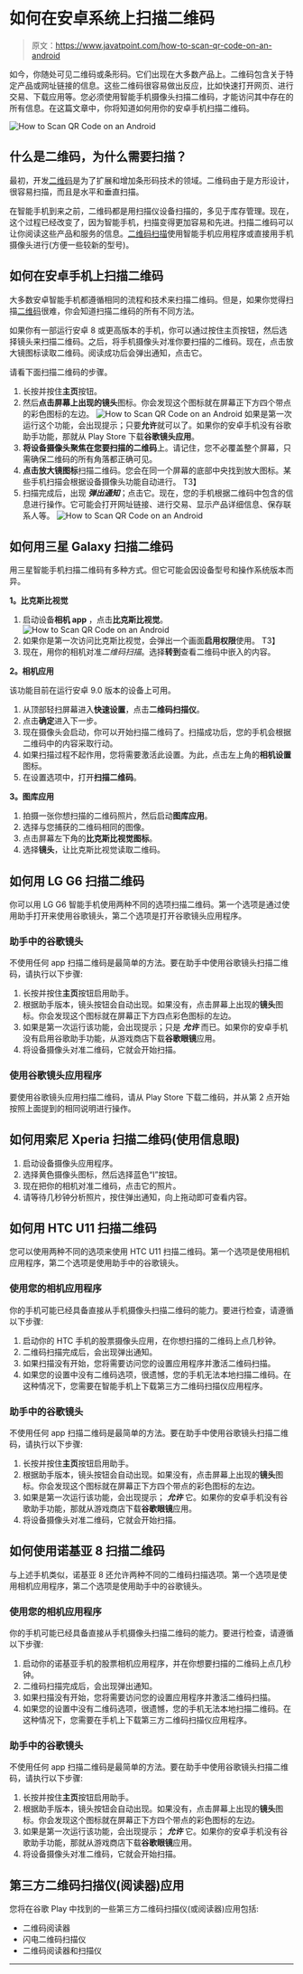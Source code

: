 # 如何在安卓系统上扫描二维码

> 原文：<https://www.javatpoint.com/how-to-scan-qr-code-on-an-android>

如今，你随处可见二维码或条形码。它们出现在大多数产品上。二维码包含关于特定产品或网址链接的信息。这些二维码很容易做出反应，比如快速打开网页、进行交易、下载应用等。您必须使用智能手机摄像头扫描二维码，才能访问其中存在的所有信息。在这篇文章中，你将知道如何用你的安卓手机扫描二维码。

![How to Scan QR Code on an Android](img/480e0c9b1997b81d205066150db392eb.png)

## 什么是二维码，为什么需要扫描？

最初，开发[二维码](https://www.javatpoint.com/qr-code-full-form)是为了扩展和增加条形码技术的领域。二维码由于是方形设计，很容易扫描，而且是水平和垂直扫描。

在智能手机到来之前，二维码都是用扫描仪设备扫描的，多见于库存管理。现在，这个过程已经改变了，因为智能手机，扫描变得更加容易和先进。扫描二维码可以让你阅读这些产品和服务的信息。[二维码扫描](https://www.javatpoint.com/barcode-scanner-apps-for-android)使用智能手机应用程序或直接用手机摄像头进行(方便一些较新的型号)。

## 如何在安卓手机上扫描二维码

大多数安卓智能手机都遵循相同的流程和技术来扫描二维码。但是，如果你觉得扫描[二维码](https://www.javatpoint.com/android-qr-code-or-bar-code-scanner)很难，你会知道扫描二维码的所有不同方法。

如果你有一部运行安卓 8 或更高版本的手机，你可以通过按住主页按钮，然后选择镜头来扫描二维码。之后，将手机摄像头对准你要扫描的二维码。现在，点击放大镜图标读取二维码。阅读成功后会弹出通知，点击它。

请看下面扫描二维码的步骤。

1.  长按并按住**主页**按钮。
2.  然后**点击屏幕上出现的镜头**图标。你会发现这个图标就在屏幕正下方四个带点的彩色图标的左边。
    ![How to Scan QR Code on an Android](img/070b61c7e8bdbbefa6fc8cb1d94f5ef9.png)
    如果是第一次运行这个功能，会出现提示；只要**允许**就可以了。如果你的安卓手机没有谷歌助手功能，那就从 Play Store 下载**谷歌镜头应用**。
3.  **将设备摄像头聚焦在您要扫描的二维码**上。请记住，您不必覆盖整个屏幕，只需确保二维码的所有角落都正确可见。
4.  **点击放大镜图标**扫描二维码。您会在同一个屏幕的底部中央找到放大图标。某些手机扫描会根据设备摄像头功能自动进行。
    T3】
5.  扫描完成后，出现 ***弹出通知***；点击它。现在，您的手机根据二维码中包含的信息进行操作。它可能会打开网址链接、进行交易、显示产品详细信息、保存联系人等。
    ![How to Scan QR Code on an Android](img/3a61327245c0f5920c2bc4064d47ae8a.png)

## 如何用三星 Galaxy 扫描二维码

用三星智能手机扫描二维码有多种方式。但它可能会因设备型号和操作系统版本而异。

**1。比克斯比视觉**

1.  启动设备**相机 app** ，点击**比克斯比视觉**。
    ![How to Scan QR Code on an Android](img/f562e6acfbae00b6c050a0a4c7790778.png)
2.  如果你是第一次访问比克斯比视觉，会弹出一个画面**启用权限**使用。
    T3】
3.  现在，用你的相机对准*二维码扫描*。选择**转到**查看二维码中嵌入的内容。

**2。相机应用**

该功能目前在运行安卓 9.0 版本的设备上可用。

1.  从顶部轻扫屏幕进入**快速设置**，点击**二维码扫描仪**。
2.  点击**确定**进入下一步。
3.  现在摄像头会启动，你可以开始扫描二维码了。扫描成功后，您的手机会根据二维码中的内容采取行动。
4.  如果扫描过程不起作用，您将需要激活此设置。为此，点击左上角的**相机设置**图标。
5.  在设置选项中，打开**扫描二维码**。

**3。图库应用**

1.  拍摄一张你想扫描的二维码照片，然后启动**图库应用**。
2.  选择与您捕获的二维码相同的图像。
3.  点击屏幕左下角的**比克斯比视觉图标**。
4.  选择**镜头**，让比克斯比视觉读取二维码。

## 如何用 LG G6 扫描二维码

你可以用 LG G6 智能手机使用两种不同的选项扫描二维码。第一个选项是通过使用助手打开来使用谷歌镜头，第二个选项是打开谷歌镜头应用程序。

### 助手中的谷歌镜头

不使用任何 app 扫描二维码是最简单的方法。要在助手中使用谷歌镜头扫描二维码，请执行以下步骤:

1.  长按并按住**主页**按钮启用助手。
2.  根据助手版本，镜头按钮会自动出现。如果没有，点击屏幕上出现的**镜头**图标。你会发现这个图标就在屏幕正下方四点彩色图标的左边。
3.  如果是第一次运行该功能，会出现提示；只是 ***允许*** 而已。如果你的安卓手机没有启用谷歌助手功能，从游戏商店下载**谷歌眼镜**应用。
4.  将设备摄像头对准二维码，它就会开始扫描。

### 使用谷歌镜头应用程序

要使用谷歌镜头应用扫描二维码，请从 Play Store 下载二维码，并从第 2 点开始按照上面提到的相同说明进行操作。

## 如何用索尼 Xperia 扫描二维码(使用信息眼)

1.  启动设备摄像头应用程序。
2.  选择黄色摄像头图标，然后选择蓝色“I”按钮。
3.  现在把你的相机对准二维码，点击它的照片。
4.  请等待几秒钟分析照片，按住弹出通知，向上拖动即可查看内容。

## 如何用 HTC U11 扫描二维码

您可以使用两种不同的选项来使用 HTC U11 扫描二维码。第一个选项是使用相机应用程序，第二个选项是使用助手中的谷歌镜头。

### 使用您的相机应用程序

你的手机可能已经具备直接从手机摄像头扫描二维码的能力。要进行检查，请遵循以下步骤:

1.  启动你的 HTC 手机的股票摄像头应用，在你想扫描的二维码上点几秒钟。
2.  二维码扫描完成后，会出现弹出通知。
3.  如果扫描没有开始，您将需要访问您的设置应用程序并激活二维码扫描。
4.  如果您的设置中没有二维码选项，很遗憾，您的手机无法本地扫描二维码。在这种情况下，您需要在智能手机上下载第三方二维码扫描仪应用程序。

### 助手中的谷歌镜头

不使用任何 app 扫描二维码是最简单的方法。要在助手中使用谷歌镜头扫描二维码，请执行以下步骤:

1.  长按并按住**主页**按钮启用助手。
2.  根据助手版本，镜头按钮会自动出现。如果没有，点击屏幕上出现的**镜头**图标。你会发现这个图标就在屏幕正下方四个带点的彩色图标的左边。
3.  如果是第一次运行该功能，会出现提示； ***允许*** 它。如果你的安卓手机没有谷歌助手功能，那就从游戏商店下载**谷歌眼镜**应用。
4.  将设备摄像头对准二维码，它就会开始扫描。

## 如何使用诺基亚 8 扫描二维码

与上述手机类似，诺基亚 8 还允许两种不同的二维码扫描选项。第一个选项是使用相机应用程序，第二个选项是使用助手中的谷歌镜头。

### 使用您的相机应用程序

你的手机可能已经具备直接从手机摄像头扫描二维码的能力。要进行检查，请遵循以下步骤:

1.  启动你的诺基亚手机的股票相机应用程序，并在你想要扫描的二维码上点几秒钟。
2.  二维码扫描完成后，会出现弹出通知。
3.  如果扫描没有开始，您将需要访问您的设置应用程序并激活二维码扫描。
4.  如果您的设置中没有二维码选项，很遗憾，您的手机无法本地扫描二维码。在这种情况下，您需要在手机上下载第三方二维码扫描仪应用程序。

### 助手中的谷歌镜头

不使用任何 app 扫描二维码是最简单的方法。要在助手中使用谷歌镜头扫描二维码，请执行以下步骤:

1.  长按并按住**主页**按钮启用助手。
2.  根据助手版本，镜头按钮会自动出现。如果没有，点击屏幕上出现的**镜头**图标。你会发现这个图标就在屏幕正下方四个带点的彩色图标的左边。
3.  如果是第一次运行该功能，会出现提示； ***允许*** 它。如果你的安卓手机没有谷歌助手功能，那就从游戏商店下载**谷歌眼镜**应用。
4.  将设备摄像头对准二维码，它就会开始扫描。

## 第三方二维码扫描仪(阅读器)应用

您将在谷歌 Play 中找到的一些第三方二维码扫描仪(或阅读器)应用包括:

*   二维码阅读器
*   闪电二维码扫描仪
*   二维码阅读器和扫描仪

* * *